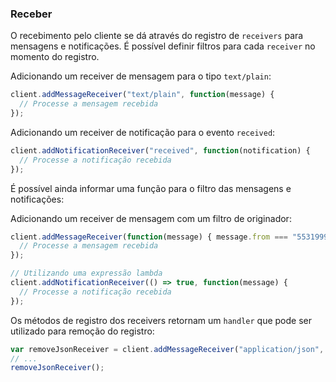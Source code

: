 ### Receber

O recebimento pelo cliente se dá através do registro de `receivers` para mensagens e notificações. É possível definir filtros para cada `receiver` no momento do registro.

Adicionando um receiver de mensagem para o tipo `text/plain`:

```javascript
client.addMessageReceiver("text/plain", function(message) {
  // Processe a mensagem recebida
});

```
Adicionando um receiver de notificação para o evento `received`:

```javascript
client.addNotificationReceiver("received", function(notification) {
  // Processe a notificação recebida
});

```

É possível ainda informar uma função para o filtro das mensagens e notificações:

Adicionando um receiver de mensagem com um filtro de originador:

```javascript
client.addMessageReceiver(function(message) { message.from === "553199990000@0mn.io" }, function(message) {
  // Processe a mensagem recebida
});

// Utilizando uma expressão lambda
client.addNotificationReceiver(() => true, function(message) {
  // Processe a notificação recebida
});

```

Os métodos de registro dos receivers retornam um `handler` que pode ser utilizado para remoção do registro:

```javascript
var removeJsonReceiver = client.addMessageReceiver("application/json", handleJson);
// ...
removeJsonReceiver();
```

